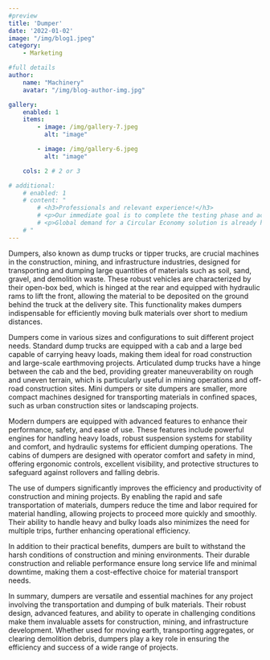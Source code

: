 ```yaml
---
#preview
title: 'Dumper'
date: '2022-01-02'
image: "/img/blog1.jpeg"
category:
    - Marketing

#full details
author:
    name: "Machinery"
    avatar: "/img/blog-author-img.jpg"

gallery:
    enabled: 1
    items:
        - image: /img/gallery-7.jpeg
          alt: "image"

        - image: /img/gallery-6.jpeg
          alt: "image"

    cols: 2 # 2 or 3

# additional:
    # enabled: 1
    # content: "
        # <h3>Professionals and relevant experience!</h3>
        # <p>Our immediate goal is to complete the testing phase and achieve the certification, which will allow us to bring our product to market by the end of the year. We are actively engaging with waste to energy operators, concrete manufacturers, and the wider construction industry.</p>
        # <p>Global demand for a Circular Economy solution is already high, with global concrete manufacturers engaging with us to develop specific testing programmes.</p>
    # "
---
```




Dumpers, also known as dump trucks or tipper trucks, are crucial machines in the construction, mining, and infrastructure industries, designed for transporting and dumping large quantities of materials such as soil, sand, gravel, and demolition waste. These robust vehicles are characterized by their open-box bed, which is hinged at the rear and equipped with hydraulic rams to lift the front, allowing the material to be deposited on the ground behind the truck at the delivery site. This functionality makes dumpers indispensable for efficiently moving bulk materials over short to medium distances.

Dumpers come in various sizes and configurations to suit different project needs. Standard dump trucks are equipped with a cab and a large bed capable of carrying heavy loads, making them ideal for road construction and large-scale earthmoving projects. Articulated dump trucks have a hinge between the cab and the bed, providing greater maneuverability on rough and uneven terrain, which is particularly useful in mining operations and off-road construction sites. Mini dumpers or site dumpers are smaller, more compact machines designed for transporting materials in confined spaces, such as urban construction sites or landscaping projects.

Modern dumpers are equipped with advanced features to enhance their performance, safety, and ease of use. These features include powerful engines for handling heavy loads, robust suspension systems for stability and comfort, and hydraulic systems for efficient dumping operations. The cabins of dumpers are designed with operator comfort and safety in mind, offering ergonomic controls, excellent visibility, and protective structures to safeguard against rollovers and falling debris.

The use of dumpers significantly improves the efficiency and productivity of construction and mining projects. By enabling the rapid and safe transportation of materials, dumpers reduce the time and labor required for material handling, allowing projects to proceed more quickly and smoothly. Their ability to handle heavy and bulky loads also minimizes the need for multiple trips, further enhancing operational efficiency.

In addition to their practical benefits, dumpers are built to withstand the harsh conditions of construction and mining environments. Their durable construction and reliable performance ensure long service life and minimal downtime, making them a cost-effective choice for material transport needs.

In summary, dumpers are versatile and essential machines for any project involving the transportation and dumping of bulk materials. Their robust design, advanced features, and ability to operate in challenging conditions make them invaluable assets for construction, mining, and infrastructure development. Whether used for moving earth, transporting aggregates, or clearing demolition debris, dumpers play a key role in ensuring the efficiency and success of a wide range of projects.